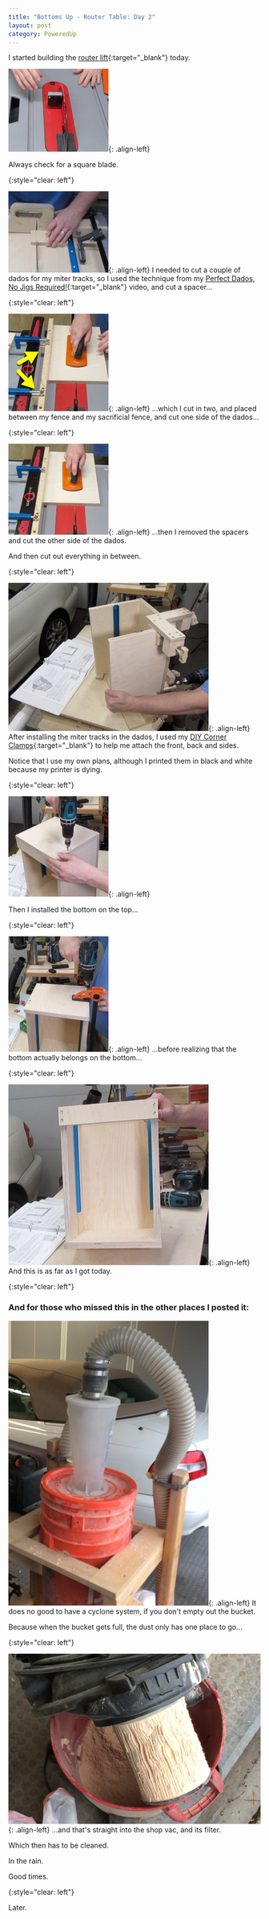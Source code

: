 ```yaml
---
title: "Bottoms Up - Router Table: Day 2"
layout: post
category: PoweredUp
---
```

I started building the [router lift](https://youtu.be/LJqPDADi8MM){:target="_blank"} today.

![](/assets/images-posts/2019/02/2019-02-14.1.01.jpg){: .align-left}

Always check for a square blade.

{:style="clear: left"}

![](/assets/images-posts/2019/02/2019-02-14.1.02.jpg){: .align-left}
I needed to cut a couple of dados for my miter tracks, so I used the technique from my [Perfect Dados, No Jigs Required!](https://youtu.be/geHBzciuv_A){:target="_blank"} video, and cut a spacer...

{:style="clear: left"}

![](/assets/images-posts/2019/02/2019-02-14.1.03a.jpg){: .align-left}
...which I cut in two, and placed between my fence and my sacrificial fence, and cut one side of the dados...

{:style="clear: left"}

![](/assets/images-posts/2019/02/2019-02-14.1.04b.jpg){: .align-left}
...then I removed the spacers and cut the other side of the dados.

And then cut out everything in between.

{:style="clear: left"}

![](/assets/images-posts/2019/02/2019-02-14.1.07b.jpg){: .align-left}
After installing the miter tracks in the dados, I used my [DIY Corner Clamps](https://youtu.be/X4BSyZuc-ak){:target="_blank"} to help me attach the front, back and sides.

Notice that I use my own plans, although I printed them in black and white because my printer is dying.

{:style="clear: left"}

![](/assets/images-posts/2019/02/2019-02-14.1.08.jpg){: .align-left}

Then I installed the bottom on the top...

{:style="clear: left"}

![](/assets/images-posts/2019/02/2019-02-14.1.09.jpg){: .align-left}
...before realizing that the bottom actually belongs on the bottom...

{:style="clear: left"}

![](/assets/images-posts/2019/02/2019-02-14.1.10.jpg){: .align-left}
And this is as far as I got today.

{:style="clear: left"}

### And for those who missed this in the other places I posted it:

![](/assets/images-posts/2019/02/2019-02-14.1.11.jpg){: .align-left}
It does no good to have a cyclone system, if you don't empty out the bucket.

Because when the bucket gets full, the dust only has one place to go...

{:style="clear: left"}

![](/assets/images-posts/2019/02/2019-02-14.1.12.jpg){: .align-left}
...and that's straight into the shop vac, and its filter.

Which then has to be cleaned.

In the rain.

Good times.

{:style="clear: left"}

Later.